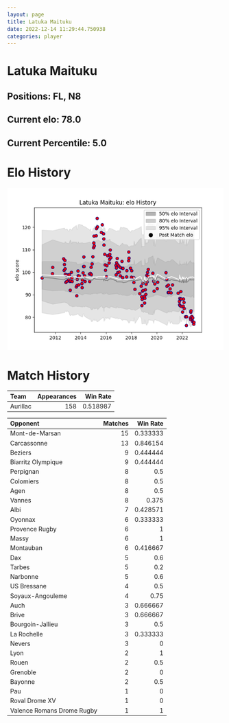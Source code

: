 ```yaml
---  
layout: page  
title: Latuka Maituku  
date: 2022-12-14 11:29:44.750938  
categories: player  
---
```

# Latuka Maituku

## Positions: FL, N8

## Current elo: 78.0

## Current Percentile: 5.0

# Elo History


![elo history](history_LatukaMaituku.png)
# Match History


| Team     |   Appearances |   Win Rate |
|:---------|--------------:|-----------:|
| Aurillac |           158 |   0.518987 |

| Opponent                   |   Matches |   Win Rate |
|:---------------------------|----------:|-----------:|
| Mont-de-Marsan             |        15 |   0.333333 |
| Carcassonne                |        13 |   0.846154 |
| Beziers                    |         9 |   0.444444 |
| Biarritz Olympique         |         9 |   0.444444 |
| Perpignan                  |         8 |   0.5      |
| Colomiers                  |         8 |   0.5      |
| Agen                       |         8 |   0.5      |
| Vannes                     |         8 |   0.375    |
| Albi                       |         7 |   0.428571 |
| Oyonnax                    |         6 |   0.333333 |
| Provence Rugby             |         6 |   1        |
| Massy                      |         6 |   1        |
| Montauban                  |         6 |   0.416667 |
| Dax                        |         5 |   0.6      |
| Tarbes                     |         5 |   0.2      |
| Narbonne                   |         5 |   0.6      |
| US Bressane                |         4 |   0.5      |
| Soyaux-Angouleme           |         4 |   0.75     |
| Auch                       |         3 |   0.666667 |
| Brive                      |         3 |   0.666667 |
| Bourgoin-Jallieu           |         3 |   0.5      |
| La Rochelle                |         3 |   0.333333 |
| Nevers                     |         3 |   0        |
| Lyon                       |         2 |   1        |
| Rouen                      |         2 |   0.5      |
| Grenoble                   |         2 |   0        |
| Bayonne                    |         2 |   0.5      |
| Pau                        |         1 |   0        |
| Roval Drome XV             |         1 |   0        |
| Valence Romans Drome Rugby |         1 |   1        |